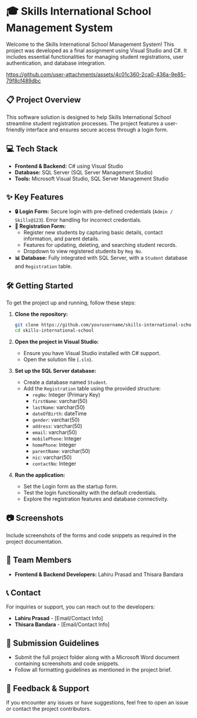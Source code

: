 
# 🎓 Skills International School Management System

Welcome to the Skills International School Management System! This project was developed as a final assignment using Visual Studio and C#. It includes essential functionalities for managing student registrations, user authentication, and database integration.


https://github.com/user-attachments/assets/4c01c360-2ca0-436a-9e85-79f8cf489dbc


## 📋 Project Overview

This software solution is designed to help Skills International School streamline student registration processes. The project features a user-friendly interface and ensures secure access through a login form.

## 💻 Tech Stack

- **Frontend & Backend:** C# using Visual Studio
- **Database:** SQL Server (SQL Server Management Studio)
- **Tools:** Microsoft Visual Studio, SQL Server Management Studio

## ✨ Key Features

- **🔒 Login Form:** Secure login with pre-defined credentials (`Admin / Skills@123`). Error handling for incorrect credentials.
- **📝 Registration Form:** 
  - Register new students by capturing basic details, contact information, and parent details.
  - Features for updating, deleting, and searching student records.
  - Dropdown to view registered students by `Reg No`.
- **📊 Database:** Fully integrated with SQL Server, with a `Student` database and `Registration` table.

## 🛠️ Getting Started

To get the project up and running, follow these steps:

1. **Clone the repository:**
   ```bash
   git clone https://github.com/yourusername/skills-international-school.git
   cd skills-international-school
   ```

2. **Open the project in Visual Studio:**
   - Ensure you have Visual Studio installed with C# support.
   - Open the solution file (`.sln`).

3. **Set up the SQL Server database:**
   - Create a database named `Student`.
   - Add the `Registration` table using the provided structure:
     - `regNo`: Integer (Primary Key)
     - `firstName`: varchar(50)
     - `lastName`: varchar(50)
     - `dateOfBirth`: dateTime
     - `gender`: varchar(50)
     - `address`: varchar(50)
     - `email`: varchar(50)
     - `mobilePhone`: Integer
     - `homePhone`: Integer
     - `parentName`: varchar(50)
     - `nic`: varchar(50)
     - `contactNo`: Integer

4. **Run the application:**
   - Set the Login form as the startup form.
   - Test the login functionality with the default credentials.
   - Explore the registration features and database connectivity.

## 📷 Screenshots

Include screenshots of the forms and code snippets as required in the project documentation.

## 👥 Team Members

- **Frontend & Backend Developers:** Lahiru Prasad and Thisara Bandara

## 📞 Contact

For inquiries or support, you can reach out to the developers:

- **Lahiru Prasad** - [Email/Contact Info] 
- **Thisara Bandara** - [Email/Contact Info]

## 📅 Submission Guidelines

- Submit the full project folder along with a Microsoft Word document containing screenshots and code snippets.
- Follow all formatting guidelines as mentioned in the project brief.

## 📢 Feedback & Support

If you encounter any issues or have suggestions, feel free to open an issue or contact the project contributors.
